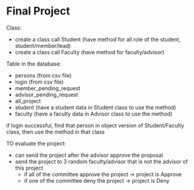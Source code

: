# **Final Project**

Class:
- create a class call Student (have method for all role of the student, student/member/lead)
- create a class call Faculty (have method for faculty/advisor)

Table in the database:
- persons (from csv file)
- login (from csv file)
- member_pending_request
- advisor_pending_request
- all_project
- student (have a student data in Student class to use the method)
- faculty (have a faculty data in Advisor class to use the method)

if login successful, find that person in object version of Student/Faculty class, then use the method in that class

TO evaluate the project:
- can send the project after the advisor approve the proposal
- send the project to 3 random faculty/advisor that is not the advisor of this project
  - if all of the committee approve the project -> project is Approve
  - if one of the committee deny the project -> project is Deny
